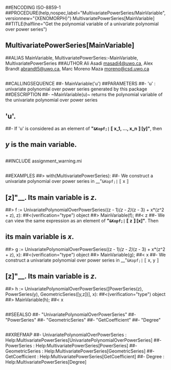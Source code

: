 ##ENCODING ISO-8859-1
##PROCEDURE(help,nospec,label="MultivariatePowerSeries/MainVariable",versionnew="{XENOMORPH}") MultivariatePowerSeries[MainVariable]
##TITLE(halfline="Get the polynomial variable of a univariate polynomial over power series")
##    MultivariatePowerSeries[MainVariable]
##ALIAS MainVariable, MultivariatePowerSeries:-MainVariable, MultivariatePowerSeries
##AUTHOR Ali Asadi masadi4@uwo.ca, Alex Brandt abrandt5@uwo.ca, Marc Moreno Maza moreno@csd.uwo.ca
##
##CALLINGSEQUENCE
##- MainVariable('u')
##PARAMETERS
##- 'u' : univariate polynomial over power series generated by this package
##DESCRIPTION
##- ~MainVariable(u)~ returns the polynomial variable of the univariate polynomial over power series
##  'u'.
##- If 'u' is considered as an element of __"`&Kopf;|` &lobrk; x_1, ..., x_n &robrk; [y]"__, then
##  _y_ is the main variable.
##
##INCLUDE assignment_warning.mi
##
##EXAMPLES
##> with(MultivariatePowerSeries):
##- We construct a univariate polynomial over power series in __"`&Kopf;|` &lobrk; x &robrk;
##  [z]"__. Its main variable is _z_.
##> f := UnivariatePolynomialOverPowerSeries((z - 1)*(z - 2)*(z - 3) + x*(z^2 + z), z):
##<(verification="type") object
##> MainVariable(f);
##< z
##- We can view the same expression as an element of  __"`&Kopf;|` &lobrk; z &robrk; [x]"__. Then
##  its main variable is _x_.
##> g := UnivariatePolynomialOverPowerSeries((z - 1)*(z - 2)*(z - 3) + x*(z^2 + z), x):
##<(verification="type") object
##> MainVariable(g);
##< x
##- We construct a univariate polynomial over power series in __"`&Kopf;|` &lobrk; x, y &robrk;
##  [z]"__. Its main variable is _z_.
##> h := UnivariatePolynomialOverPowerSeries([PowerSeries(z), PowerSeries(y), GeometricSeries([y,z])], x):
##<(verification="type") object
##> MainVariable(h);
##< x
##
##SEEALSO
##- "UnivariatePolynomialOverPowerSeries"
##- "PowerSeries"
##- "GeometricSeries"
##- "GetCoefficient"
##- "Degree"
##
##XREFMAP
##- UnivariatePolynomialOverPowerSeries : Help:MultivariatePowerSeries[UnivariatePolynomialOverPowerSeries]
##- PowerSeries : Help:MultivariatePowerSeries[PowerSeries]
##- GeometricSeries : Help:MultivariatePowerSeries[GeometricSeries]
##- GetCoefficient : Help:MultivariatePowerSeries[GetCoefficient]
##- Degree : Help:MultivariatePowerSeries[Degree]
